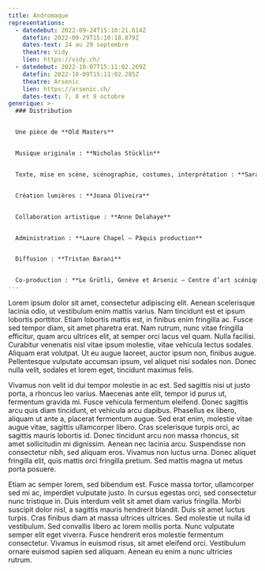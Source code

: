 ```yaml
---
title: Andromaque
representations:
  - datedebut: 2022-09-24T15:10:21.614Z
    datefin: 2022-09-29T15:10:18.879Z
    dates-text: 24 au 29 septembre
    theatre: Vidy
    lien: https://vidy.ch/
  - datedebut: 2022-10-07T15:11:02.269Z
    datefin: 2022-10-09T15:11:02.285Z
    theatre: Arsenic
    lien: https://arsenic.ch/
    dates-text: 7, 8 et 9 octobre
generique: >-
  ### Distribution


  Une pièce de **Old Masters** 


  Musique originale : **Nicholas Stücklin** 


  Texte, mise en scène, scénographie, costumes, interprétation : **Sarah André, Marius Schaffter et Jérôme Stünzi** 


  Création lumières : **Joana Oliveira** 


  Collaboration artistique : **Anne Delahaye** 


  Administration : **Laure Chapel – Pâquis production** 


  Diffusion : **Tristan Barani** 


  Co-production : **Le Grütli, Genève et Arsenic – Centre d’art scénique contemporain, Lausanne**
---
```


Lorem ipsum dolor sit amet, consectetur adipiscing elit. Aenean scelerisque
lacinia odio, ut vestibulum enim mattis varius. Nam tincidunt est et ipsum
lobortis porttitor. Etiam lobortis mattis est, in finibus enim fringilla ac.
Fusce sed tempor diam, sit amet pharetra erat. Nam rutrum, nunc vitae fringilla
efficitur, quam arcu ultrices elit, at semper orci lacus vel quam. Nulla
facilisi. Curabitur venenatis nisl vitae ipsum molestie, vitae vehicula lectus
sodales. Aliquam erat volutpat. Ut eu augue laoreet, auctor ipsum non, finibus
augue. Pellentesque vulputate accumsan ipsum, vel aliquet nisi sodales non.
Donec nulla velit, sodales et lorem eget, tincidunt maximus felis.

Vivamus non velit id dui tempor molestie in ac est. Sed sagittis nisi ut justo
porta, a rhoncus leo varius. Maecenas ante elit, tempor id purus ut, fermentum
gravida mi. Fusce vehicula fermentum eleifend. Donec sagittis arcu quis diam
tincidunt, et vehicula arcu dapibus. Phasellus ex libero, aliquam ut ante a,
placerat fermentum augue. Sed erat enim, molestie vitae augue vitae, sagittis
ullamcorper libero. Cras scelerisque turpis orci, ac sagittis mauris lobortis
id. Donec tincidunt arcu non massa rhoncus, sit amet sollicitudin mi dignissim.
Aenean nec lacinia arcu. Suspendisse non consectetur nibh, sed aliquam eros.
Vivamus non luctus urna. Donec aliquet fringilla elit, quis mattis orci
fringilla pretium. Sed mattis magna ut metus porta posuere.

Etiam ac semper lorem, sed bibendum est. Fusce massa tortor, ullamcorper sed mi
ac, imperdiet vulputate justo. In cursus egestas orci, sed consectetur nunc
tristique in. Duis interdum velit sit amet diam varius fringilla. Morbi suscipit
dolor nisl, a sagittis mauris hendrerit blandit. Duis sit amet luctus turpis.
Cras finibus diam at massa ultrices ultrices. Sed molestie ut nulla id
vestibulum. Sed convallis libero ac lorem mollis porta. Nunc vulputate semper
elit eget viverra. Fusce hendrerit eros molestie fermentum consectetur. Vivamus
in euismod risus, sit amet eleifend orci. Vestibulum ornare euismod sapien sed
aliquam. Aenean eu enim a nunc ultricies rutrum.
